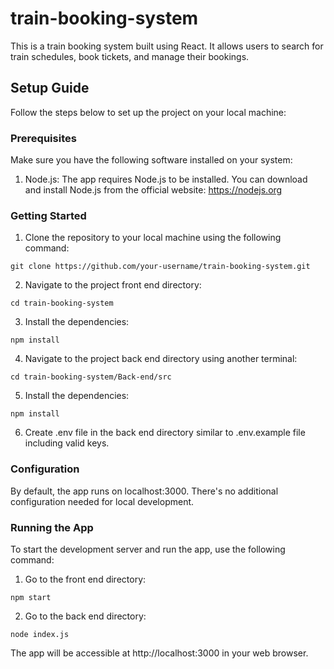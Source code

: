 # train-booking-system
This is a train booking system built using React. It allows users to search for train schedules, book tickets, and manage their bookings.

## Setup Guide

Follow the steps below to set up the project on your local machine:

### Prerequisites

Make sure you have the following software installed on your system:
1. Node.js: The app requires Node.js to be installed. You can download and install Node.js from the official website: https://nodejs.org

### Getting Started

1. Clone the repository to your local machine using the following command:
```
git clone https://github.com/your-username/train-booking-system.git
```
2. Navigate to the project front end directory:
```
cd train-booking-system
```
3. Install the dependencies:
```
npm install
```
4. Navigate to the project back end directory using another terminal:
```
cd train-booking-system/Back-end/src
```
5. Install the dependencies:
```
npm install
```
6. Create .env file in the back end directory similar to .env.example file including valid keys.
   
### Configuration

By default, the app runs on localhost:3000. There's no additional configuration needed for local development.

### Running the App

To start the development server and run the app, use the following command:

1. Go to the front end directory:
```
npm start
```
2. Go to the back end directory:
```
node index.js
```

The app will be accessible at http://localhost:3000 in your web browser.
